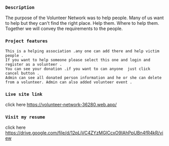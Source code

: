 ### `Description`
The purpose of the Volunteer Network was to help people. Many of us want to help but they can't find the right place. Help them. Where to help them. Together we will convey the requirements to the people.
### `Project features`
	This is a helping association .any one can add there and help victim people .
	If you want to help someone please select this one and login and register as a volunteer .
	You can see your donation .if you want to can anyone  just click cancel button .
	Admin can see all donated person information and he or she can delete from a volunteer. Admin can also added volunteer event .
### `Live site link `
click here  https://volunteer-network-36280.web.app/

### `Visit my resume`
click here https://drive.google.com/file/d/12pLjVC4ZYzMGlCcxO9IAhPpUBn4fR4kR/view
